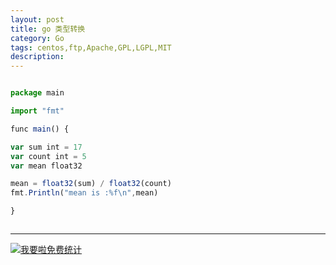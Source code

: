 ```yaml
---
layout: post
title: go 类型转换
category: Go
tags: centos,ftp,Apache,GPL,LGPL,MIT
description: 
---
```



```javascript

package main

import "fmt"

func main() {

var sum int = 17
var count int = 5
var mean float32

mean = float32(sum) / float32(count)
fmt.Println("mean is :%f\n",mean)

}



```

---


<script language="javascript" type="text/javascript" src="//js.users.51.la/19176892.js"></script>
<noscript><a href="//www.51.la/?19176892" target="_blank"><img alt="&#x6211;&#x8981;&#x5566;&#x514D;&#x8D39;&#x7EDF;&#x8BA1;" src="//img.users.51.la/19176892.asp" style="border:none" /></a></noscript>

